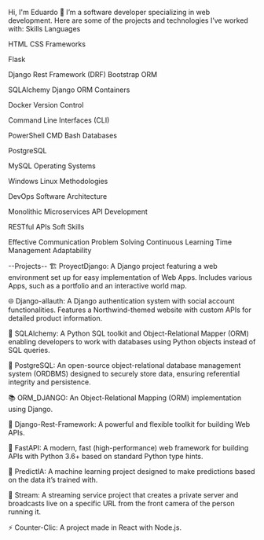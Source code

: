 Hi, I'm Eduardo 👋
I’m a software developer specializing in web development. Here are some of the projects and technologies I’ve worked with:
Skills
Languages



HTML
CSS
Frameworks

Flask


Django Rest Framework (DRF)
Bootstrap
ORM

SQLAlchemy
Django ORM
Containers

Docker
Version Control


Command Line Interfaces (CLI)

PowerShell
CMD
Bash
Databases

PostgreSQL

MySQL
Operating Systems

Windows
Linux
Methodologies

DevOps
Software Architecture

Monolithic
Microservices
API Development

RESTful APIs
Soft Skills

Effective Communication
Problem Solving
Continuous Learning
Time Management
Adaptability



--Projects--
🏗️ ProyectDjango: A Django project featuring a web environment set up for easy implementation of Web Apps. Includes various Apps, such as a portfolio and an interactive world map.

🌐 Django-allauth: A Django authentication system with social account functionalities. Features a Northwind-themed website with custom APIs for detailed product information.

🚀 SQLAlchemy: A Python SQL toolkit and Object-Relational Mapper (ORM) enabling developers to work with databases using Python objects instead of SQL queries.

🧠 PostgreSQL: An open-source object-relational database management system (ORDBMS) designed to securely store data, ensuring referential integrity and persistence.

📚 ORM_DJANGO: An Object-Relational Mapping (ORM) implementation using Django.

💬 Django-Rest-Framework: A powerful and flexible toolkit for building Web APIs.

🚀 FastAPI: A modern, fast (high-performance) web framework for building APIs with Python 3.6+ based on standard Python type hints.

🧠 PredictIA: A machine learning project designed to make predictions based on the data it’s trained with.

🎥 Stream: A streaming service project that creates a private server and broadcasts live on a specific URL from the front camera of the person running it.

⚡ Counter-Clic: A project made in React with Node.js.
